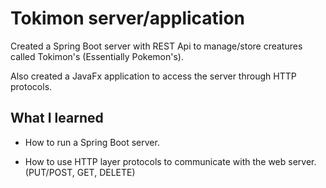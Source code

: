 # Tokimon server/application

Created a Spring Boot server with REST Api to manage/store creatures called Tokimon's (Essentially Pokemon's). 

Also created a JavaFx application to access the server through HTTP protocols.

## What I learned

* How to run a Spring Boot server.

* How to use HTTP layer protocols to communicate with the web server. (PUT/POST, GET, DELETE)
